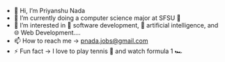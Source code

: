 - 👋 Hi, I’m Priyanshu Nada
- 🌱 I’m currently doing a computer science major at SFSU 🏫
- 👀 I’m interested in 🚀 software development, 🤖 artificial intelligence, and 🌐 Web Development....
- 📫 How to reach me -> pnada.jobs@gmail.com
- ⚡️ Fun fact -> I love to play tennis 🎾 and watch formula 1 🏎️ 


<!---
Priyanshunada04/Priyanshunada04 is a ✨ special ✨ repository because its `README.md` (this file) appears on your GitHub profile.
You can click the Preview link to take a look at your changes.
--->
